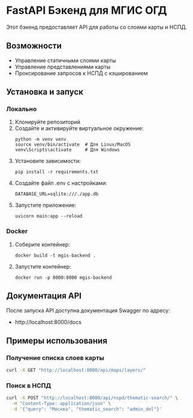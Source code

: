 # FastAPI Бэкенд для МГИС ОГД

Этот бэкенд предоставляет API для работы со слоями карты и НСПД.

## Возможности

- Управление статичными слоями карты
- Управление представлениями карты
- Проксирование запросов к НСПД с кэшированием

## Установка и запуск

### Локально

1. Клонируйте репозиторий
2. Создайте и активируйте виртуальное окружение:
   ```
   python -m venv venv
   source venv/bin/activate  # Для Linux/MacOS
   venv\Scripts\activate     # Для Windows
   ```
3. Установите зависимости:
   ```
   pip install -r requirements.txt
   ```
4. Создайте файл .env с настройками:
   ```
   DATABASE_URL=sqlite:///./app.db
   ```
5. Запустите приложение:
   ```
   uvicorn main:app --reload
   ```

### Docker

1. Соберите контейнер:
   ```
   docker build -t mgis-backend .
   ```
2. Запустите контейнер:
   ```
   docker run -p 8000:8000 mgis-backend
   ```

## Документация API

После запуска API доступна документация Swagger по адресу:
- http://localhost:8000/docs

## Примеры использования

### Получение списка слоев карты

```bash
curl -X GET "http://localhost:8000/api/maps/layers/"
```

### Поиск в НСПД

```bash
curl -X POST "http://localhost:8000/api/nspd/thematic-search/" \
  -H "Content-Type: application/json" \
  -d '{"query": "Москва", "thematic_search": "admin_del"}'
``` 